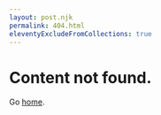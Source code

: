 ```yaml
---
layout: post.njk
permalink: 404.html
eleventyExcludeFromCollections: true
---
```


# Content not found.

Go <a href="/">home</a>.
